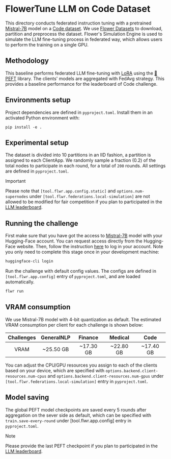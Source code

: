 # FlowerTune LLM on Code Dataset

This directory conducts federated instruction tuning with a pretrained [Mistral-7B](https://huggingface.co/mistralai/Mistral-7B-v0.3) model on a [Code dataset](https://huggingface.co/datasets/flwrlabs/code-alpaca-20k).
We use [Flower Datasets](https://flower.dev/docs/datasets/) to download, partition and preprocess the dataset.
Flower's Simulation Engine is used to simulate the LLM fine-tuning process in federated way,
which allows users to perform the training on a single GPU.


## Methodology

This baseline performs federated LLM fine-tuning with [LoRA](https://arxiv.org/pdf/2106.09685) using the [🤗PEFT](https://huggingface.co/docs/peft/en/index) library.
The clients' models are aggregated with FedAvg strategy.
This provides a baseline performance for the leaderboard of Code challenge.


## Environments setup

Project dependencies are defined in `pyproject.toml`. Install them in an activated Python environment with:

```shell
pip install -e .
```

## Experimental setup

The dataset is divided into 10 partitions in an IID fashion, a partition is assigned to each ClientApp.
We randomly sample a fraction (0.2) of the total nodes to participate in each round, for a total of `200` rounds.
All settings are defined in `pyproject.toml`.

> [!IMPORTANT]
> Please note that `[tool.flwr.app.config.static]` and `options.num-supernodes` under `[tool.flwr.federations.local-simulation]` are not allowed to be modified for fair competition if you plan to participated in the [LLM leaderboard](https://flower.ai/benchmarks/llm-leaderboard).


## Running the challenge

First make sure that you have got the access to [Mistral-7B](https://huggingface.co/mistralai/Mistral-7B-v0.3) model with your Hugging-Face account. You can request access directly from the Hugging-Face website.
Then, follow the instruction [here](https://huggingface.co/docs/huggingface_hub/en/quick-start#login-command) to log in your account. Note you only need to complete this stage once in your development machine:

```bash
huggingface-cli login
```

Run the challenge with default config values.
The configs are defined in `[tool.flwr.app.config]` entry of `pyproject.toml`, and are loaded automatically.

```bash
flwr run
```

## VRAM consumption

We use Mistral-7B model with 4-bit quantization as default. The estimated VRAM consumption per client for each challenge is shown below:

| Challenges | GeneralNLP |   Finance  |   Medical  |    Code    |
| :--------: | :--------: | :--------: | :--------: | :--------: |
|    VRAM    | ~25.50 GB  | ~17.30 GB  | ~22.80 GB  | ~17.40 GB  |

You can adjust the CPU/GPU resources you assign to each of the clients based on your device, which are specified with `options.backend.client-resources.num-cpus` and `options.backend.client-resources.num-gpus` under `[tool.flwr.federations.local-simulation]` entry in `pyproject.toml`.


## Model saving

The global PEFT model checkpoints are saved every 5 rounds after aggregation on the sever side as default, which can be specified with `train.save-every-round` under [tool.flwr.app.config] entry in `pyproject.toml`.

> [!NOTE]
> Please provide the last PEFT checkpoint if you plan to participated in the [LLM leaderboard](https://flower.ai/benchmarks/llm-leaderboard).
